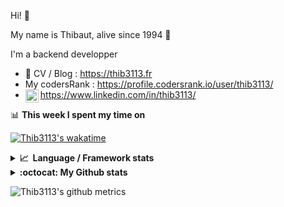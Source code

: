 Hi! 👋

My name is Thibaut, alive since 1994 🍷

I'm a backend developper

-   📝 CV / Blog : https://thib3113.fr
-   My codersRank : https://profile.codersrank.io/user/thib3113/
-   <a href="https://www.linkedin.com/in/thib3113/"><img align="left" alt="Thib3113's Linkedin" width="21px" src="https://img.icons8.com/color/48/linkedin.png" /></a> https://www.linkedin.com/in/thib3113/

📊 **This week I spent my time on**

[![Thib3113's wakatime](https://github-readme-stats.vercel.app/api/wakatime?username=thib3113&layout=default&theme=dracula&langs_count=6&hide_title=true&hide_border=true)](https://wakatime.com/@thib3113)

<details>
  <summary><b>📈&nbsp;&nbsp;Language&nbsp;/&nbsp;Framework stats</b></summary>
  <br/>  
  <a href='https://profile.codersrank.io/user/thib3113/'>
  <img src='http://cr-skills-chart-widget.azurewebsites.net/api/api?username=thib3113&padding=30&skills=php,batchfile,javascript,less,mysql,reactjs,scss,shell,typescript,vue'>
  </a>
</details>

<details>
  <summary><b>:octocat: My Github stats</b></summary>
  <br/>  
  
  <img src="https://github-readme-stats.vercel.app/api?username=thib3113&theme=dracula&show_icons=true&" alt="Thib3113's GitHub stats" />

<!--START_SECTION:activity-->

1. 🎉 Merged PR [#12](https://github.com/thib3113/node-crowdsec/pull/12) in [thib3113/node-crowdsec](https://github.com/thib3113/node-crowdsec)
2. 🎉 Merged PR [#16](https://github.com/thib3113/node-crowdsec/pull/16) in [thib3113/node-crowdsec](https://github.com/thib3113/node-crowdsec)
3. 🎉 Merged PR [#17](https://github.com/thib3113/node-crowdsec/pull/17) in [thib3113/node-crowdsec](https://github.com/thib3113/node-crowdsec)
4. 💪 Opened PR [#17](https://github.com/thib3113/node-crowdsec/pull/17) in [thib3113/node-crowdsec](https://github.com/thib3113/node-crowdsec)
5. 🎉 Merged PR [#11](https://github.com/thib3113/node-crowdsec/pull/11) in [thib3113/node-crowdsec](https://github.com/thib3113/node-crowdsec)
 <!--END_SECTION:activity-->

</details>

![Thib3113's github metrics](https://gist.githubusercontent.com/thib3113/83a96e16f8bca103f1b0e376186c66ec/raw/github-metrics.svg)
